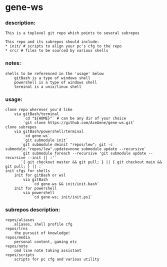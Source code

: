 # gene-ws
### description:
    This is a toplevel git repo which points to several subrepos

    This repo and its subrepos should include:
    * init/ # scripts to align your pc's cfg to the repo
    * src/ # files to be sourced by various shells
### notes:
    shells to be referenced in the 'usage' below
        gitBash is a type of windows shell
        powershell is a type of windows shell
        terminal is a unix/linux shell
### usage:
    clone repo wherever you'd like
        via gitBash/terminal
            `cd "${HOME}"` # can be any dir of your choice
            `git clone https://github.com/AceGene/gene-ws.git`
    clone subrepos
        via gitBash/powershell/terminal
            `cd gene-ws`
            `git submodule init`
           `git submodule deinit "repos/lew"; git -c submodule."repos/lew".update=none submodule update --recursive`
           `git submodule foreach --recursive 'git submodule update --recursive --init || :'`
           `{ git checkout master && git pull; } || { git checkout main && git pull; } || :`
    init cfgs for shells
        init for gitBash or wsl
            via gitBash
                `cd gene-ws && init/init.bash`
        init for powershell
            via powershell
                `cd gene-ws; init/init.ps1`
### subrepos description:
    repos/aliases
        aliases, shell profile cfg
    repos/lrns
        the pursuit of knowledge!
    repos/media
        personal content, gaming etc
    repos/note
        cmd line note taking assistant
    repos/scripts
        scripts for pc cfg and various utility

